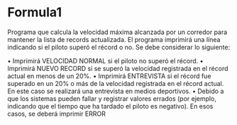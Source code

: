 # Formula1
Programa que calcula la velocidad máxima alcanzada por un corredor para mantener la lista de records actualizada. El programa imprimirá una línea indicando si el piloto superó el récord o no. Se debe considerar lo siguiente:

•	Imprimirá VELOCIDAD NORMAL si el piloto no superó el récord.
•	Imprimirá NUEVO RECORD si se superó la velocidad registrada en el récord actual en menos de un 20%.
•	Imprimirá ENTREVISTA si el récord fue superado en un 20% o más de la velocidad registrada en el récord actual. En este caso se realizará una entrevista en medios deportivos.
•	Debido a que los sistemas pueden fallar y registrar valores errados (por ejemplo, indicando que el tiempo que ha tardado el piloto es negativo). En esos casos, se deberá imprimir ERROR

